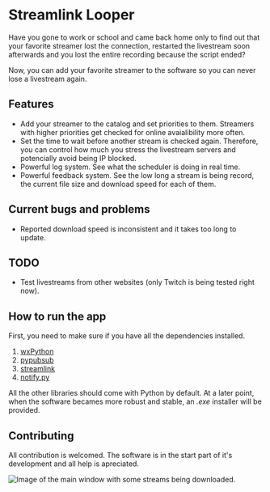 # Streamlink Looper

Have you gone to work or school and came back home only to find out that your favorite streamer lost the connection, restarted the livestream soon afterwards and you lost the entire recording because the script ended?

Now, you can add your favorite streamer to the software so you can never lose a livestream again.


## Features

 - Add your streamer to the catalog and set priorities to them.
   Streamers with higher priorities get checked for online avaialibility
   more often.
 - Set the time to wait before another stream is checked again. Therefore, you can control how much you stress the livestream servers and potencially avoid being IP blocked.
 - Powerful log system. See what the scheduler is doing in real time.
 - Powerful feedback system. See the low long a stream is being record, the current file size and download speed for each of them.

## Current bugs and problems

 - Reported download speed is inconsistent and it takes too long to update.

## TODO

 - Test livestreams from other websites (only Twitch is being tested right now).

## How to run the app

First, you need to make sure if you have all the dependencies installed.

 1. [wxPython](https://www.wxpython.org/pages/downloads/)
 2. [pypubsub](https://pypubsub.readthedocs.io/en/v4.0.3/installation.html)
 3. [streamlink](https://pypi.org/project/streamlink/)
 4. [notify.py](https://github.com/ms7m/notify-py)

All the other libraries should come with Python by default. At a later point, when the software becames more robust and stable, an *.exe* installer will be provided.

## Contributing

All contribution is welcomed. The software is in the start part of it's development and all help is apreciated.

![Image of the main window with some streams being downloaded.](https://i.imgur.com/sieJFNe.png)
